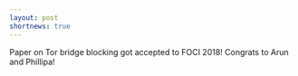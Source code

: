 ```yaml
---
layout: post
shortnews: true
---
```


Paper on Tor bridge blocking got accepted to FOCI 2018! Congrats to Arun and Phillipa!
